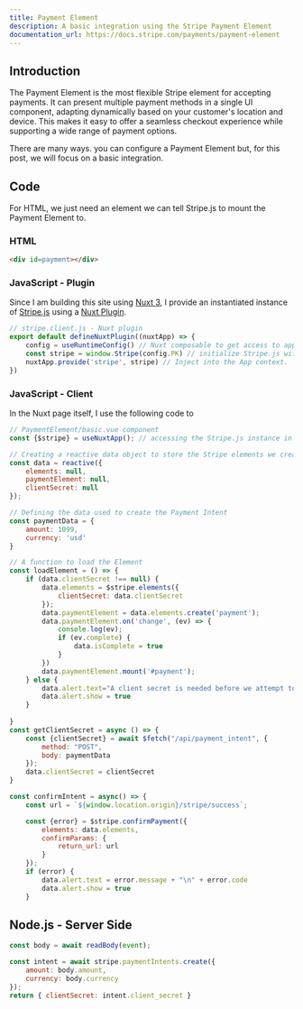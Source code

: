 ```yaml
---
title: Payment Element
description: A basic integration using the Stripe Payment Element
documentation_url: https://docs.stripe.com/payments/payment-element
---
```


## Introduction
The Payment Element is the most flexible Stripe element for accepting payments. It can present multiple payment methods in a single UI component, adapting dynamically based on your customer's location and device. This makes it easy to offer a seamless checkout experience while supporting a wide range of payment options.

There are many ways. you can configure a Payment Element but, for this post, we will focus on a basic integration.

## Code

For HTML, we just need an element we can tell Stripe.js to mount the Payment Element to.  

### HTML
```html
<div id=payment></div>
```


### JavaScript - Plugin
Since I am building this site using [Nuxt 3](https://nuxt.com), I provide an instantiated instance of [Stripe.js](https://docs.stripe.com/js) using a [Nuxt Plugin](https://nuxt.com/docs/guide/directory-structure/plugins).

```javascript
// stripe.client.js - Nuxt plugin
export default defineNuxtPlugin((nuxtApp) => {
    config = useRuntimeConfig() // Nuxt composable to get access to app configuration - this loads the PK from ENV variables
    const stripe = window.Stripe(config.PK) // initialize Stripe.js with my Publishable Key
    nuxtApp.provide('stripe', stripe) // Inject into the App context.  This can now be used as $stripe anywhere
})
```

### JavaScript - Client

In the Nuxt page itself, I use the following code to 

```javascript
// PaymentElement/basic.vue component
const {$stripe} = useNuxtApp(); // accessing the Stripe.js instance in my component

// Creating a reactive data object to store the Stripe elements we create and client secret we will use to confirm the payment
const data = reactive({
    elements: null,
    paymentElement: null,
    clientSecret: null
});  

// Defining the data used to create the Payment Intent
const paymentData = {
    amount: 1099,
    currency: 'usd'
}

// A function to load the Element
const loadElement = () => {
    if (data.clientSecret !== null) {
        data.elements = $stripe.elements({
            clientSecret: data.clientSecret
        });
        data.paymentElement = data.elements.create('payment');
        data.paymentElement.on('change', (ev) => {
            console.log(ev);
            if (ev.complete) {
                data.isComplete = true
            }            
        })
        data.paymentElement.mount('#payment');    
    } else {
        data.alert.text="A client secret is needed before we attempt to load the Payment Element"
        data.alert.show = true
    }
    
}
const getClientSecret = async () => {
    const {clientSecret} = await $fetch("/api/payment_intent", {
        method: "POST",
        body: paymentData
    });
    data.clientSecret = clientSecret
} 

const confirmIntent = async() => {
    const url = `${window.location.origin}/stripe/success`;

    const {error} = $stripe.confirmPayment({
        elements: data.elements,
        confirmParams: {
            return_url: url
        }
    });
    if (error) {
        data.alert.text = error.message + "\n" + error.code
        data.alert.show = true
    }

```

## Node.js - Server Side

```javascript
const body = await readBody(event); 

const intent = await stripe.paymentIntents.create({
    amount: body.amount,
    currency: body.currency
});
return { clientSecret: intent.client_secret }
```